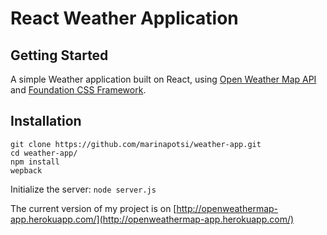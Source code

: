 # React Weather Application

## Getting Started

A simple Weather application built on React, using [Open Weather Map API](https://openweathermap.org/api) and [Foundation CSS Framework](http://foundation.zurb.com/).

## Installation

```
git clone https://github.com/marinapotsi/weather-app.git
cd weather-app/
npm install
wepback
```

Initialize the server: `node server.js`


The current version of my project is on [http://openweathermap-app.herokuapp.com/](http://openweathermap-app.herokuapp.com/)

